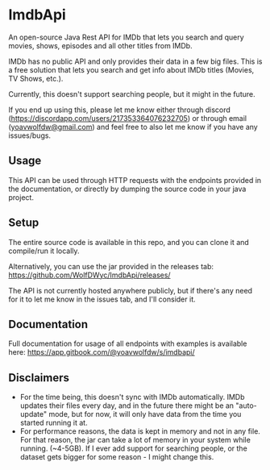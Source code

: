 # ImdbApi
An open-source Java Rest API for IMDb that lets you search and query movies, shows, episodes and all other titles from IMDb.

IMDb has no public API and only provides their data in a few big files. This is a free solution that lets you search and get info about IMDb titles (Movies, TV Shows, etc.).

Currently, this doesn't support searching people, but it might in the future.

If you end up using this, please let me know either through discord (https://discordapp.com/users/217353364076232705) or through email (yoavwolfdw@gmail.com) and feel free to also let me know if you have any issues/bugs.

## Usage
 
This API can be used through HTTP requests with the endpoints provided in the documentation, or directly by dumping the source code in your java project.

## Setup
The entire source code is available in this repo, and you can clone it and compile/run it locally.

Alternatively, you can use the jar provided in the releases tab: https://github.com/WolfDWyc/ImdbApi/releases/

The API is not currently hosted anywhere publicly, but if there's any need for it to let me know in the issues tab, and I'll consider it.
 
## Documentation
 Full documentation for usage of all endpoints with examples is available here: https://app.gitbook.com/@yoavwolfdw/s/imdbapi/
 
## Disclaimers
  - For the time being, this doesn't sync with IMDb automatically. IMDb updates their files every day, and in the future there might be an "auto-update" mode, but for now, it will only have data from the time you started running it at.
  - For performance reasons, the data is kept in memory and not in any file. For that reason, the jar can take a lot of memory in your system while running. (~4-5GB). If I ever add support for searching people, or the dataset gets bigger for some reason - I might change this. 
